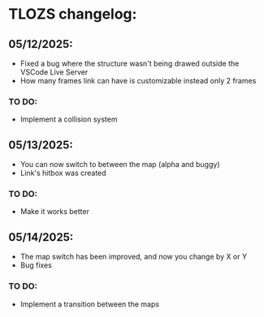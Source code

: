 # TLOZS changelog:

## 05/12/2025:
- Fixed a bug where the structure wasn't being drawed outside the VSCode Live Server
- How many frames link can have is customizable instead only 2 frames

### TO DO:
- Implement a collision system

## 05/13/2025:
- You can now switch to between the map (alpha and buggy)
- Link's hitbox was created

### TO DO:
- Make it works better

## 05/14/2025:
- The map switch has been improved, and now you change by X or Y
- Bug fixes

### TO DO:
- Implement a transition between the maps
